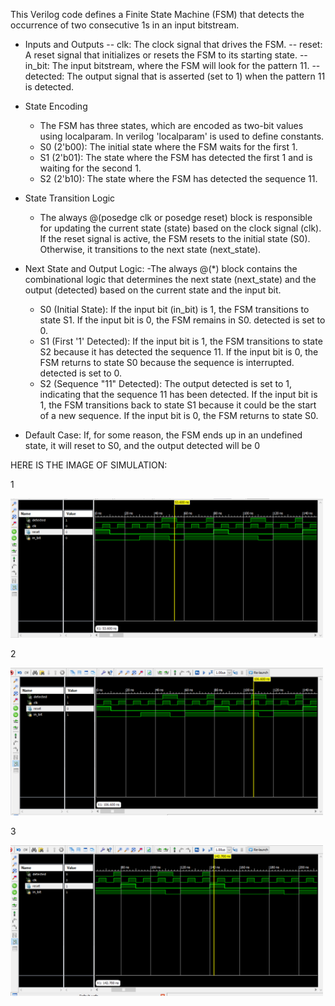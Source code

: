 This Verilog code defines a Finite State Machine (FSM) that detects the occurrence of two consecutive 1s in an input bitstream. 
- Inputs and Outputs
-- clk: The clock signal that drives the FSM.
-- reset: A reset signal that initializes or resets the FSM to its starting state.
-- in_bit: The input bitstream, where the FSM will look for the pattern 11.
-- detected: The output signal that is asserted (set to 1) when the pattern 11 is detected.

- State Encoding
  - The FSM has three states, which are encoded as two-bit values using localparam. In verilog 'localparam' is used to define constants.
  - S0 (2'b00): The initial state where the FSM waits for the first 1.
  - S1 (2'b01): The state where the FSM has detected the first 1 and is waiting for the second 1.
  - S2 (2'b10): The state where the FSM has detected the sequence 11.

- State Transition Logic
  - The always @(posedge clk or posedge reset) block is responsible for updating the current state (state) based on the clock signal (clk). If the reset signal is active, the FSM resets to the initial state (S0). Otherwise, it transitions to the next state (next_state).
  
- Next State and Output Logic:
  -The always @(*) block contains the combinational logic that determines the next state (next_state) and the output (detected) based on the current state and the input bit.
  - S0 (Initial State): If the input bit (in_bit) is 1, the FSM transitions to state S1. If the input bit is 0, the FSM remains in S0. detected is set to 0.
  - S1 (First '1' Detected): If the input bit is 1, the FSM transitions to state S2 because it has detected the sequence 11. If the input bit is 0, the FSM returns to state S0 because the sequence is interrupted. detected is set to 0.
  - S2 (Sequence "11" Detected): The output detected is set to 1, indicating that the sequence 11 has been detected. If the input bit is 1, the FSM transitions back to state S1 because it could be the start of a new sequence. If the input bit is 0, the FSM returns to state S0.

- Default Case: If, for some reason, the FSM ends up in an undefined state, it will reset to S0, and the output detected will be 0

HERE IS THE IMAGE OF SIMULATION:

1

<img src="verilog1.png" width="500">

2

<IMG SRC="verilog11.png" width="500">

3

<img  src="verilog12.png" width="500">
